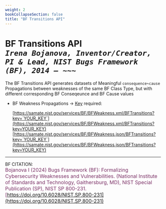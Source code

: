 ```yaml
---
weight: 2
bookCollapseSection: false
title: "BF Transitions API"
---
```


<!-- Google tag (gtag.js) -->
<script async src="https://www.googletagmanager.com/gtag/js?id=G-PJ364XPP9F"></script>
<script>
  window.dataLayer = window.dataLayer || [];
  function gtag(){dataLayer.push(arguments);}
  gtag('js', new Date());

  gtag('config', 'G-PJ364XPP9F');
</script>

# BF Transitions API <br/>_`Irena Bojanova, Inventor/Creator, PI & Lead, NIST Bugs Framework (BF), 2014 – ~~~`_

The BF Transitions API generates datasets of Meaningful `consequence↷cause` Propagations between weaknesses of the same BF Class Type, but with different corresponding BF Conseqeunce and BF Cause values
<!-- 
- BF Weakness Transitions Excerpt &rarr; no Key required: 

  [https://samate.nist.gov/services/BF/BFWeakness.xml/BFTransitions](https://samate.nist.gov/services/BF/BFWeakness.xml/Transitions)<br/>
  [https://samate.nist.gov/services/BF/BFWeakness.json/BFTransitions](https://samate.nist.gov/services/BFWeakness.json/Transitions) -->

- BF Weakness Propagations &rarr; [Key](https://forms.gle/SRZyva5Vn1i4dQQ2A) required:

  [https://samate.nist.gov/services/BF/BFWeakness.xml/BFTransitions?key=`YOUR_KEY`](https://samate.nist.gov/services/BF/BFWeakness.xml/BFTransitions?key=YOUR_KEY)<br/>
  [https://samate.nist.gov/services/BF/BFWeakness.json/BFTransitions?key=`YOUR_KEY`](https://samate.nist.gov/services/BF/BFWeakness.json/BFTransitions?key=YOUR_KEY)

_________________________________

BF CITATION: <br/>
<l style="font-size: 16px; color: #7D3368"> Bojanova I (2024) Bugs Framework (BF): Formalizing Cybersecurity Weaknesses and Vulnerabilities. (National Institute of Standards and Technology, Gaithersburg, MD), NIST Special Publication (SP), NIST SP 800-231. [https://doi.org/10.6028/NIST.SP.800-231](https://doi.org/10.6028/NIST.SP.800-231)</l>  <br/>